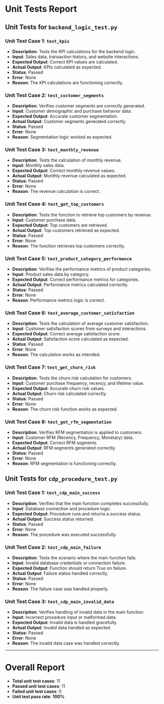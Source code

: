 # Unit Tests Report

## Unit Tests for `backend_logic_test.py`

### Unit Test Case 1: `test_kpis`
- **Description**: Tests the KPI calculations for the backend logic.
- **Input**: Sales data, transaction history, and website interactions.
- **Expected Output**: Correct KPI values are calculated.
- **Actual Output**: KPIs calculated as expected.
- **Status**: Passed
- **Error**: None
- **Reason**: The KPI calculations are functioning correctly.

### Unit Test Case 2: `test_customer_segments`
- **Description**: Verifies customer segments are correctly generated.
- **Input**: Customer demographic and purchase behavior data.
- **Expected Output**: Accurate customer segmentation.
- **Actual Output**: Customer segments generated correctly.
- **Status**: Passed
- **Error**: None
- **Reason**: Segmentation logic worked as expected.

### Unit Test Case 3: `test_monthly_revenue`
- **Description**: Tests the calculation of monthly revenue.
- **Input**: Monthly sales data.
- **Expected Output**: Correct monthly revenue values.
- **Actual Output**: Monthly revenue calculated as expected.
- **Status**: Passed
- **Error**: None
- **Reason**: The revenue calculation is correct.

### Unit Test Case 4: `test_get_top_customers`
- **Description**: Tests the function to retrieve top customers by revenue.
- **Input**: Customer purchase data.
- **Expected Output**: Top customers are retrieved.
- **Actual Output**: Top customers retrieved as expected.
- **Status**: Passed
- **Error**: None
- **Reason**: The function retrieves top customers correctly.

### Unit Test Case 5: `test_product_category_performance`
- **Description**: Verifies the performance metrics of product categories.
- **Input**: Product sales data by category.
- **Expected Output**: Correct performance metrics for categories.
- **Actual Output**: Performance metrics calculated correctly.
- **Status**: Passed
- **Error**: None
- **Reason**: Performance metrics logic is correct.

### Unit Test Case 6: `test_average_customer_satisfaction`
- **Description**: Tests the calculation of average customer satisfaction.
- **Input**: Customer satisfaction scores from surveys and interactions.
- **Expected Output**: Correct average satisfaction score.
- **Actual Output**: Satisfaction score calculated as expected.
- **Status**: Passed
- **Error**: None
- **Reason**: The calculation works as intended.

### Unit Test Case 7: `test_get_churn_risk`
- **Description**: Tests the churn risk calculation for customers.
- **Input**: Customer purchase frequency, recency, and lifetime value.
- **Expected Output**: Accurate churn risk values.
- **Actual Output**: Churn risk calculated correctly.
- **Status**: Passed
- **Error**: None
- **Reason**: The churn risk function works as expected.

### Unit Test Case 8: `test_get_rfm_segmentation`
- **Description**: Verifies RFM segmentation is applied to customers.
- **Input**: Customer RFM (Recency, Frequency, Monetary) data.
- **Expected Output**: Correct RFM segments.
- **Actual Output**: RFM segments generated correctly.
- **Status**: Passed
- **Error**: None
- **Reason**: RFM segmentation is functioning correctly.

## Unit Tests for `cdp_procedure_test.py`

### Unit Test Case 1: `test_cdp_main_success`
- **Description**: Verifies that the main function completes successfully.
- **Input**: Database connection and procedure logic.
- **Expected Output**: Procedure runs and returns a success status.
- **Actual Output**: Success status returned.
- **Status**: Passed
- **Error**: None
- **Reason**: The procedure was executed successfully.

### Unit Test Case 2: `test_cdp_main_failure`
- **Description**: Tests the scenario where the main function fails.
- **Input**: Invalid database credentials or connection failure.
- **Expected Output**: Function should return True on failure.
- **Actual Output**: Failure status handled correctly.
- **Status**: Passed
- **Error**: None
- **Reason**: The failure case was handled properly.

### Unit Test Case 3: `test_cdp_main_invalid_data`
- **Description**: Verifies handling of invalid data in the main function.
- **Input**: Incorrect procedure input or malformed data.
- **Expected Output**: Invalid data is handled gracefully.
- **Actual Output**: Invalid data handled as expected.
- **Status**: Passed
- **Error**: None
- **Reason**: The invalid data case was handled correctly.

---

# Overall Report
- **Total unit test cases**: 11
- **Passed unit test cases**: 11
- **Failed unit test cases**: 0
- **Unit test pass rate**: **100%**
